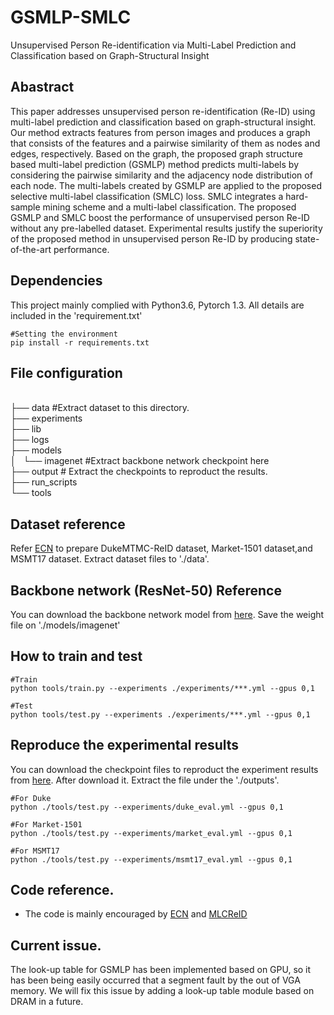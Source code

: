 # GSMLP-SMLC
Unsupervised Person Re-identification via Multi-Label Prediction and Classification based on Graph-Structural Insight

## Abastract

This paper addresses unsupervised person re-identification (Re-ID) using multi-label prediction and classification based on graph-structural insight. Our method extracts features from person images and produces a graph that consists of the features and a pairwise similarity of them as nodes and edges, respectively. Based on the graph, the proposed graph structure based multi-label prediction (GSMLP) method predicts multi-labels by considering the pairwise similarity and the adjacency node distribution of each node. The multi-labels created by GSMLP are applied to the proposed selective multi-label classification (SMLC) loss. SMLC integrates a hard-sample mining scheme and a multi-label classification. The proposed GSMLP and SMLC boost the performance of unsupervised person Re-ID without any pre-labelled dataset. Experimental results justify the superiority of the proposed method in unsupervised person Re-ID by producing state-of-the-art performance. 



## Dependencies

This project mainly complied with Python3.6, Pytorch 1.3. All details are included in the 'requirement.txt'

~~~
#Setting the environment
pip install -r requirements.txt
~~~


## File configuration

<br>
├── data #Extract dataset to this directory. <br>
├── experiments <br>
├── lib <br>
├── logs <br>
├── models <br>
│   └── imagenet #Extract backbone network checkpoint here <br>
├── output # Extract the checkpoints to reproduct the results. <br>
├── run_scripts <br>
└── tools <br>



## Dataset reference
Refer [ECN](https://github.com/zhunzhong07/ECN) to prepare DukeMTMC-ReID dataset, Market-1501 dataset,and MSMT17 dataset. Extract dataset files to './data'.

## Backbone network (ResNet-50) Reference
You can download the backbone network model from [here](https://drive.google.com/file/d/1rfCcrOzIWNWakA3BYkqp5om2_nI5Ftr8/view?usp=sharing). Save the weight file on './models/imagenet'



## How to train and test
~~~
#Train
python tools/train.py --experiments ./experiments/***.yml --gpus 0,1

#Test
python tools/test.py --experiments ./experiments/***.yml --gpus 0,1
~~~


## Reproduce the experimental results

You can download the checkpoint files to reproduct the experiment results from [here](https://drive.google.com/file/d/1CsKlNc06ZQbMlThEPkowmDSlMJlLmdq8/view?usp=sharing). After download it. Extract the file under the './outputs'.

~~~
#For Duke
python ./tools/test.py --experiments/duke_eval.yml --gpus 0,1

#For Market-1501
python ./tools/test.py --experiments/market_eval.yml --gpus 0,1

#For MSMT17
python ./tools/test.py --experiments/msmt17_eval.yml --gpus 0,1

~~~


## Code reference.
* The code is mainly encouraged by [ECN](https://github.com/zhunzhong07/ECN) and [MLCReID](https://github.com/kennethwdk/MLCReID)


## Current issue.
The look-up table for GSMLP has been implemented based on GPU, so it has been being easily occurred that a segment fault by the out of VGA memory. We will fix this issue by adding a look-up table module based on DRAM in a future.  

